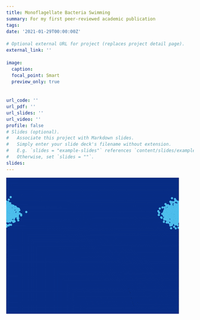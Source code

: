 ```yaml
---
title: Monoflagellate Bacteria Swimming
summary: For my first peer-reviewed academic publication
tags:
date: '2021-01-29T00:00:00Z'

# Optional external URL for project (replaces project detail page).
external_link: ''

image:
  caption:
  focal_point: Smart
  preview_only: true


url_code: ''
url_pdf: ''
url_slides: ''
url_video: ''
profile: false
# Slides (optional).
#   Associate this project with Markdown slides.
#   Simply enter your slide deck's filename without extension.
#   E.g. `slides = "example-slides"` references `content/slides/example-slides.md`.
#   Otherwise, set `slides = ""`.
slides:
---
```

<img src="featured_gif.gif" alt="Monoflagellate Bacteria Swimming"/>
